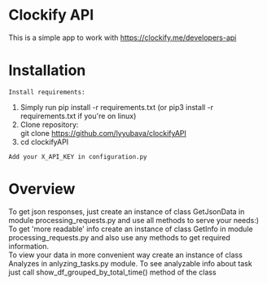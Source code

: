 # Clockify API
This is a simple app to work with https://clockify.me/developers-api <br/>
# Installation <br/>
`Install requirements:` <br/>
1. Simply run  pip install -r requirements.txt (or pip3 install -r requirements.txt if you're on linux) <br/>
2. Clone repository: <br/>
git clone https://github.com/lyyubava/clockifyAPI <br/>
3. cd clockifyAPI<br/>

`Add your X_API_KEY in configuration.py` <br/>
# Overview
To get json responses, just create an instance of class GetJsonData in module processing_requests.py and use all methods to serve your needs:) <br/>
To get 'more readable' info create an instance of class GetInfo in module processing_requests.py and also use any methods to get required information.<br/>
To view your data in more convenient way create an instance of class Analyzes in anlyzing_tasks.py module. To see analyzable info about task just call 
show_df_grouped_by_total_time() method of the class
